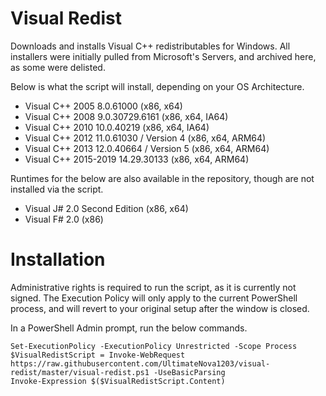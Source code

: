 # Visual Redist
Downloads and installs Visual C++ redistributables for Windows. All installers were initially pulled from Microsoft's Servers, and archived here, as some were delisted.

Below is what the script will install, depending on your OS Architecture.

  * Visual C++ 2005 8.0.61000 (x86, x64)
  * Visual C++ 2008 9.0.30729.6161 (x86, x64, IA64)
  * Visual C++ 2010 10.0.40219 (x86, x64, IA64)
  * Visual C++ 2012 11.0.61030 / Version 4  (x86, x64, ARM64)
  * Visual C++ 2013 12.0.40664 / Version 5 (x86, x64, ARM64)
  * Visual C++ 2015-2019 14.29.30133 (x86, x64, ARM64)

Runtimes for the below are also available in the repository, though are not installed via the script.

  * Visual J# 2.0 Second Edition (x86, x64)
  * Visual F# 2.0 (x86)

# Installation
Administrative rights is required to run the script, as it is currently not signed. The Execution Policy will only apply to the current PowerShell process, and will revert to your original setup after the window is closed.

In a PowerShell Admin prompt, run the below commands.
```
Set-ExecutionPolicy -ExecutionPolicy Unrestricted -Scope Process
$VisualRedistScript = Invoke-WebRequest https://raw.githubusercontent.com/UltimateNova1203/visual-redist/master/visual-redist.ps1 -UseBasicParsing
Invoke-Expression $($VisualRedistScript.Content)
```

